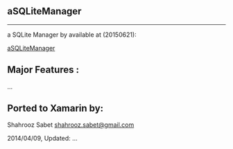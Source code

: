 aSQLiteManager
----
----
a SQLite Manager by available at (20150621):

<a href="http://asqlitemanager.sourceforge.net/">aSQLiteManager</a>

Major Features :
----

...

Ported to Xamarin by:
----
Shahrooz Sabet <shahrooz.sabet@gmail.com>

2014/04/09, Updated: ...